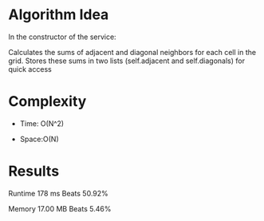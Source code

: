 # Algorithm Idea

In the constructor of the service:

Calculates the sums of adjacent and diagonal neighbors for each cell in the grid.
Stores these sums in two lists (self.adjacent and self.diagonals) for quick access

# Complexity

- Time: O(N^2)

- Space:O(N)

# Results

Runtime
178
ms
Beats
50.92%

Memory
17.00
MB
Beats
5.46%